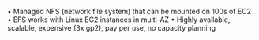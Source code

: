 • Managed NFS (network file system) that can be mounted on 100s of EC2
• EFS works with Linux EC2 instances in multi-AZ
• Highly available, scalable, expensive (3x gp2), pay per use, no capacity planning